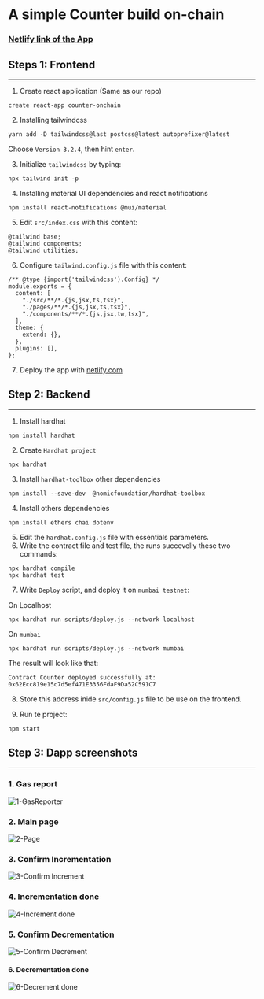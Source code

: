 # A simple Counter build on-chain

### [Netlify link of the App](https://counter-onchain.netlify.app/)

## Steps 1: Frontend

---

1. Create react application (Same as our repo)

```
create react-app counter-onchain
```

2. Installing tailwindcss

```
yarn add -D tailwindcss@last postcss@latest autoprefixer@latest
```

Choose `Version 3.2.4`, then hint `enter`.

3. Initialize `tailwindcss` by typing:

```
npx tailwind init -p
```

4. Installing material UI dependencies and react notifications

```
npm install react-notifications @mui/material
```

5. Edit `src/index.css` with this content:

```
@tailwind base;
@tailwind components;
@tailwind utilities;
```

6. Configure `tailwind.config.js` file with this content:

```
/** @type {import('tailwindcss').Config} */
module.exports = {
  content: [
    "./src/**/*.{js,jsx,ts,tsx}",
    "./pages/**/*.{js,jsx,ts,tsx}",
    "./components/**/*.{js,jsx,tw,tsx}",
  ],
  theme: {
    extend: {},
  },
  plugins: [],
};
```

7. Deploy the app with [netlify.com](https://netlify.com/)

## Step 2: Backend

---

1. Install hardhat

```
npm install hardhat
```

2. Create `Hardhat project`

```
npx hardhat
```

3. Install `hardhat-toolbox` other dependencies

```
npm install --save-dev  @nomicfoundation/hardhat-toolbox
```

4. Install others dependencies

```
npm install ethers chai dotenv
```

5. Edit the `hardhat.config.js` file with essentials parameters.
6. Write the contract file and test file, the runs succevelly these two commands:

```
npx hardhat compile
npx hardhat test
```

7. Write `Deploy` script, and deploy it on `mumbai testnet`:

On Localhost

```
npx hardhat run scripts/deploy.js --network localhost
```

On `mumbai`

```
npx hardhat run scripts/deploy.js --network mumbai
```

The result will look like that:

```
Contract Counter deployed successfully at: 0x62Ecc819e15c7d5ef471E3356FdaF9Da52C591C7
```

8. Store this address inide `src/config.js` file to be use on the frontend.

9. Run te project:

```
npm start
```

## Step 3: Dapp screenshots

---

### 1. Gas report

![1-GasReporter](https://user-images.githubusercontent.com/15903230/223419136-c22140ad-15c3-48ce-96ed-111ccc0c7e6b.png)

### 2. Main page

![2-Page](https://user-images.githubusercontent.com/15903230/223419152-48172c62-d4d5-4215-902d-b4dfe77f1d5c.png)

### 3. Confirm Incrementation

![3-Confirm Increment](https://user-images.githubusercontent.com/15903230/223419159-e87d83ac-064c-469e-8a5c-95b339deb32b.png)

### 4. Incrementation done

![4-Increment done](https://user-images.githubusercontent.com/15903230/223419171-2550574d-0ae3-4ded-9d9b-a9b10e1ab5d8.png)

### 5. Confirm Decrementation

![5-Confirm Decrement](https://user-images.githubusercontent.com/15903230/223419174-f3f9b518-6549-4ea7-a5cf-c63b04874b7a.png)

#### 6. Decrementation done

![6-Decrement done](https://user-images.githubusercontent.com/15903230/223419182-ad9f33e4-38b5-47ba-9e17-c45d9f9cfdc6.png)
